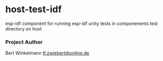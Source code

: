 # host-test-idf

  esp-idf component for running esp-idf unity tests in componenents test directory on host

### Project Author

Bert Winkelmann <tf.zwiebert@online.de>
